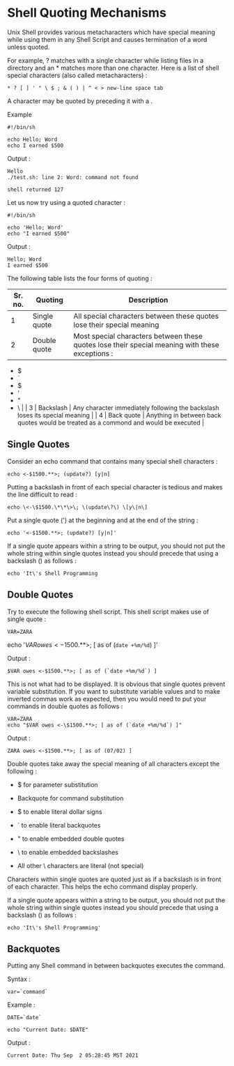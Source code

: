 # Shell Quoting Mechanisms

   Unix Shell provides various metacharacters which have special meaning while using them in any
   Shell Script and causes termination of a word unless quoted.

   For example, ? matches with a single character while listing files in a directory and an * matches
   more than one character. Here is a list of shell special characters (also called metacharacters) :

    * ? [ ] ' " \ $ ; & ( ) | ^ < > new-line space tab

   A character may be quoted by preceding it with a \.

   Example

    #!/bin/sh

    echo Hello; Word
    echo I earned $500

   Output :

    Hello
    ./test.sh: line 2: Word: command not found

    shell returned 127

   Let us now try using a quoted character :

    #!/bin/sh

    echo 'Hello; Word'
    echo "I earned $500"

   Output :

    Hello; Word
    I earned $500

   The following table lists the four forms of quoting :

   | Sr. no. | Quoting | Description |
   |---|---|---|
   | 1 | Single quote | All special characters between these quotes lose their special meaning |
   | 2 | Double quote | Most special characters between these quotes lose their special meaning with these exceptions : 
   * $
   * `
   * \$
   * \'
   * \"
   * \\ |
   | 3 | Backslash | Any character immediately following the backslash loses its special meaning |
   | 4 | Back quote | Anything in between back quotes would be treated as a commond and would be executed |

   ## Single Quotes

   Consider an echo command that contains many special shell characters :

    echo <-$1500.**>; (update?) [y|n]

   Putting a backslash in front of each special character is tedious and makes the line difficult to read :

    echo \<-\$1500.\*\*\>\; \(update\?\) \[y\|n\]

   Put a single quote (') at the beginning and at the end of the string :

    echo '<-$1500.**>; (update?) [y|n]'

   If a single quote appears within a string to be output, you should not put the whole string within single quotes instead you
   should precede that using a backslash (\) as follows :

    echo 'It\'s Shell Programming

   ## Double Quotes

   Try to execute the following shell script. This shell script makes use of single quote :

    VAR=ZARA
echo '$VAR owes <-$1500.**>; [ as of (`date +%m/%d`) ]'

   Output :

    $VAR owes <-$1500.**>; [ as of (`date +%m/%d`) ]

   This is not what had to be displayed. It is obvious that single quotes prevent variable substitution. If you want to substitute 
   variable values and to make inverted commas work as expected, then you would need to put your commands in double quotes
   as follows :

    VAR=ZARA
    echo "$VAR owes <-\$1500.**>; [ as of (`date +%m/%d`) ]"

   Output :

    ZARA owes <-$1500.**>; [ as of (07/02) ]

   Double quotes take away the special meaning of all characters except the following :

   * $ for parameter substitution

   * Backquote for command substitution

   * \$ to enable literal dollar signs

   * \` to enable literal backquotes

   * \" to enable embedded double quotes

   * \\ to enable embedded backslashes

   * All other \ characters are literal (not special)

   Characters within single quotes are quoted just as if a backslash is in front of each character. This helps the echo command
   display properly.

   If a single quote appears within a string to be output, you should not put the whole string within single quotes instead you
   should precede that using a backslash (\) as follows : 

    echo 'It\'s Shell Programming'

   ## Backquotes

   Putting any Shell command in between backquotes executes the command.

   Syntax :

    var=`command`

   Example :

    DATE=`date`

    echo "Current Date: $DATE"

   Output :

    Current Date: Thu Sep  2 05:28:45 MST 2021









